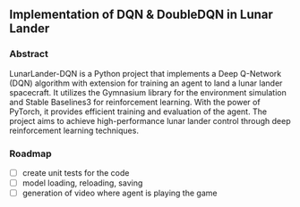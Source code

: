 ## Implementation of DQN & DoubleDQN in Lunar Lander 
### Abstract
LunarLander-DQN is a Python project that implements a Deep Q-Network (DQN) algorithm with extension for training an agent to land a lunar lander spacecraft. It utilizes the Gymnasium library for the environment simulation and Stable Baselines3 for reinforcement learning. With the power of PyTorch, it provides efficient training and evaluation of the agent. The project aims to achieve high-performance lunar lander control through deep reinforcement learning techniques.

### Roadmap
- [ ] create unit tests for the code
- [ ] model loading, reloading, saving
- [ ] generation of video where agent is playing the game
